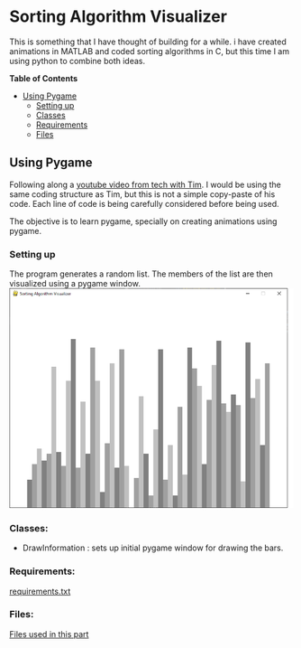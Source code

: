 # Sorting Algorithm Visualizer

This is something that I have thought of building for a while. i have created animations in MATLAB and coded sorting algorithms in C, but this time I am using python to combine both ideas.

**Table of Contents**
* [Using Pygame](#pygame)
  - [Setting up](#pygame-setting-up)
  - [Classes](#pygame-classes)
  - [Requirements](#pygame-requirements)
  - [Files](#pygame-files)

<a id="pygame"></a>
## Using Pygame

 Following along a [youtube video from tech with Tim](https://www.youtube.com/watch?v=twRidO-_vqQ&amp;t=3975s). I would be using the same coding structure as Tim, but this is not a simple copy-paste of his code. Each line of code is being carefully considered before being used.

The objective is to learn pygame, specially on creating animations using pygame.

<a id="pygame-setting-up"></a>
### Setting up
The program generates a random list. The members of the list are then visualized using a pygame window.
![Visualization of the Initial list](./Pygame/assets/visualize_initial_list.png)

<a id="pygame-classes"></a>
### Classes:
- DrawInformation : sets up initial pygame window for drawing the bars.

<a id="pygame-requirements"></a>
### Requirements:
[requirements.txt](requirements.txt)

<a id="pygame-files"></a>
### Files:
[Files used in this part](./Pygame/pygame_files.txt)
